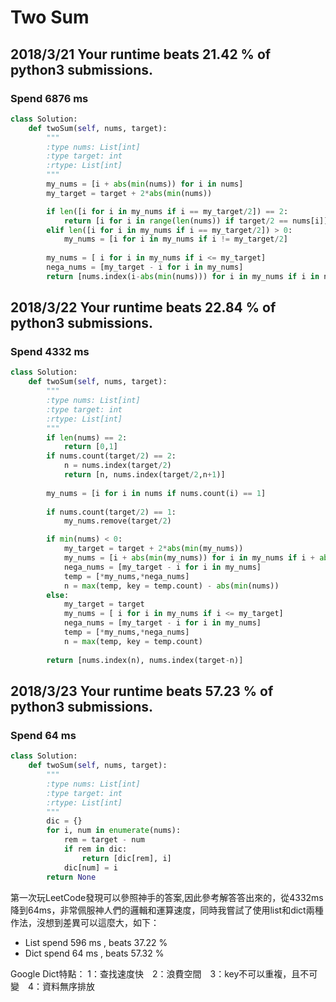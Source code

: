 # Two Sum

## 2018/3/21 Your runtime beats 21.42 % of python3 submissions.
### Spend 6876 ms
```python
class Solution:
    def twoSum(self, nums, target):
        """
        :type nums: List[int]
        :type target: int
        :rtype: List[int]
        """
        my_nums = [i + abs(min(nums)) for i in nums]
        my_target = target + 2*abs(min(nums))

        if len([i for i in my_nums if i == my_target/2]) == 2:
            return [i for i in range(len(nums)) if target/2 == nums[i]]
        elif len([i for i in my_nums if i == my_target/2]) > 0:
            my_nums = [i for i in my_nums if i != my_target/2]
        
        my_nums = [ i for i in my_nums if i <= my_target]
        nega_nums = [my_target - i for i in my_nums]
        return [nums.index(i-abs(min(nums))) for i in my_nums if i in nega_nums]     
```

## 2018/3/22 Your runtime beats 22.84 % of python3 submissions.
### Spend 4332 ms
```python
class Solution:
    def twoSum(self, nums, target):
        """
        :type nums: List[int]
        :type target: int
        :rtype: List[int]
        """
        if len(nums) == 2:
            return [0,1]
        if nums.count(target/2) == 2:
            n = nums.index(target/2)
            return [n, nums.index(target/2,n+1)]
    
        my_nums = [i for i in nums if nums.count(i) == 1]
    
        if nums.count(target/2) == 1:
            my_nums.remove(target/2)

        if min(nums) < 0:
            my_target = target + 2*abs(min(my_nums))
            my_nums = [i + abs(min(my_nums)) for i in my_nums if i + abs(min(my_nums)) <= my_target]
            nega_nums = [my_target - i for i in my_nums]
            temp = [*my_nums,*nega_nums]
            n = max(temp, key = temp.count) - abs(min(nums))
        else:
            my_target = target
            my_nums = [ i for i in my_nums if i <= my_target]
            nega_nums = [my_target - i for i in my_nums]
            temp = [*my_nums,*nega_nums]
            n = max(temp, key = temp.count)
        
        return [nums.index(n), nums.index(target-n)]
```

## 2018/3/23 Your runtime beats 57.23 % of python3 submissions.
### Spend 64 ms
```python
class Solution:
    def twoSum(self, nums, target):
        """
        :type nums: List[int]
        :type target: int
        :rtype: List[int]
        """
        dic = {}
        for i, num in enumerate(nums):
            rem = target - num
            if rem in dic:
                return [dic[rem], i]
            dic[num] = i
        return None
```
第一次玩LeetCode發現可以參照神手的答案,因此參考解答答出來的，從4332ms降到64ms，非常佩服神人們的邏輯和運算速度，同時我嘗試了使用list和dict兩種作法，沒想到差異可以這麼大，如下：
* List spend 596 ms , beats 37.22 %
* Dict spend  64 ms , beats 57.32 %  

Google Dict特點：
1：查找速度快　2：浪費空間　3：key不可以重複，且不可變　4：資料無序排放



